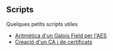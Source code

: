 ## Scripts
Quelques petits scripts utiles

- [Aritmètica d'un Galois Field per l'AES](scripts/aritmetica_aes.py)
- [Creació d'un CA i de certificats](scripts/CA_certificates.sh)
